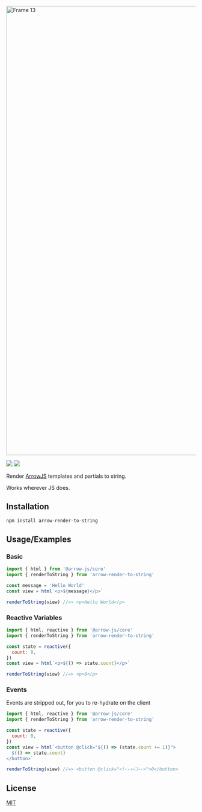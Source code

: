 <p>
  <img width="1191" alt="Frame 13" src="https://github.com/dumbjs/arrow-render-to-string/assets/43572006/3a8910fb-4a23-49cc-8407-f8c296275ba7">
</p>

![](https://img.shields.io/bundlephobia/min/arrow-render-to-string?display_name=tag&sort=semver&style=flat&colorA=181819&colorB=181819)
![](https://img.shields.io/npm/v/arrow-render-to-string?display_name=tag&sort=semver&style=flat&colorA=181819&colorB=181819)

Render [ArrowJS](http://arrow-js.com) templates and partials to string.

Works wherever JS does.

## Installation

```bash
npm install arrow-render-to-string
```

## Usage/Examples

### Basic

```javascript
import { html } from '@arrow-js/core'
import { renderToString } from 'arrow-render-to-string'

const message = 'Hello World'
const view = html`<p>${message}</p>`

renderToString(view) //=> <p>Hello World</p>
```

### Reactive Variables

```javascript
import { html, reactive } from '@arrow-js/core'
import { renderToString } from 'arrow-render-to-string'

const state = reactive({
  count: 0,
})
const view = html`<p>${() => state.count}</p>`

renderToString(view) //=> <p>0</p>
```

### Events

Events are stripped out, for you to re-hydrate on the client

```javascript
import { html, reactive } from '@arrow-js/core'
import { renderToString } from 'arrow-render-to-string'

const state = reactive({
  count: 0,
})
const view = html`<button @click="${() => (state.count += 1)}">
  ${() => state.count}
</button>`

renderToString(view) //=> <button @click="<!--➳❍-->">0</button>
```

## License

[MIT](/LICENSE)
